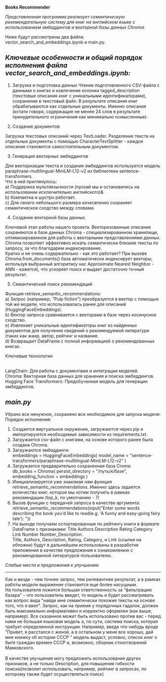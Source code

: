**Books Recommender**

*Представленная программа реализует семантическую рекомендательную систему для книг на английском языке с использованием эмбеддингов и векторной базы данных Chroma.*

Ниже будут рассмотрены два файла: vector_search_and_embeddings.ipynb и main.py.

*Ключевые особенности и общий порядок исполнения файла **vector_search_and_embeddings.ipynb**:*
---
1. Загрузка и подготовка данных
Чтение подготовленного CSV-файла с данными о книгах и извлечение колонки tagged_description (текстовые описания книг с уникальными идентификаторами), сохранение в текстовый файл. В результате описания книг обрабатываются как отдельные документы.
Именно описания (кстати говоря, содержащие не менее 24 слов в результате принудительного ограничения как минимально осмысленные).

2. Создание документов

Загрузка текстовых описаний через TextLoader.
Разделение текста на отдельные документы с помощью CharacterTextSplitter - каждое описание становится самостоятельным документом.

3. Генерация векторных эмбеддингов 
 
Для векторизации текста и создания эмбеддингов используется модель paraphrase-multilingual-MiniLM-L12-v2 из библиотеки sentence-transformers.
<br>Что в ней приглянулось:
<br>a) Поддержка мультиязычности (пускай мы и остановились на использовании исключительно английского)&
<br>b) Компактна и шустро работает.
<br>c) Для своего небольшого размера качесвтенно сохраняет семантическое сходство между словами.

4. Создание векторной базы данных

Ключевой этап работы нашего проекта.
Векторизованные описания сохраняются в базе данных Chroma - специализированном хранилище, оптимизированном для работы с векторными представлениями данных.
Chroma позволяет эффективно искать семантически близкие тексты по запросу, за что благодарим индексирование.
<br>Кратко и не очень содержательно - как это работает?
При вызове Chroma.from_documents() база автоматически индексирует векторы, используя выбранный алгоритм(у нас Approximate Nearest Neighbor - ANN - кажется), что ускоряет поиск и выдает достаточно точный результат.

5. Семантический поиск рекомендаций

Функция retrieve_semantic_recommendations:
<br>a) Запрос (например, "Pulp fiction") преобразуется в вектор с помощью той же модели, что использовалась ранее для описаний (HuggingFaceEmbeddings).
<br>b) Вектор запроса сравнивается с векторами в базе через косинусное сходство.
<br>e) Извлекает уникальные идентификаторы книг из найденных документов для получения сведений о рекомендуемой литературе (таких как жанр, автор, рейтинг и название.
<br>d) Возвращает DataFrame с полной информацией о рекомендованных книгах.


Ключевые технологии

<br>LangChain: Для работы с документами и интеграции моделей.
<br>Chroma: Векторная база данных для хранения и поиска эмбеддингов.
<br>Hugging Face Transformers: Предобученная модель для генерации эмбеддингов.

*main.py*
---
Убрано все ненужное, сохранено все необходимое для запуска модели:
<br>Порядок исполнения:
1. Создается виртуальное окружение, загружаются через pip и импортируются необходимые зависимости из requirements.txt.
2. Загружается csv-файл с книгами, на основе которого ранее была создана Chroma.
3. Загружаются эмбеддинги:
   <br>embeddings = HuggingFaceEmbeddings(
    model_name =  "sentence-transformers/paraphrase-multilingual-MiniLM-L12-v2"
)
4. Загружается предварительно сохраненная база Croma:
   <br>db_books = Chroma(
    persist_directory = "/путь/к/базе",
    embedding_function = embeddings
)
5. Инициализируется уже знакомая нам функция retrieve_semantic_recommendations. Именно здесь задается количество книг, которое мы хотим получить в рамках рекомендации (top_k, по умолчанию - 7)
6. Вызов функции с передачей запроса в качестве аргумента:
   <br>retrieve_semantic_recommendations(input("Enter some words describing the book you'd like to read(e.g. 'A funny and easy-going fairy tale'): "))
7. На выходе получаем остортированные по рейтингу книги в формате DataFrame с признаками: Title	Authors	Description	Rating	Category	Link	Number	Number_Description.
<br> Title,	Authors,	Description,	Rating,	Category, и	Link (ссылки на обложки) будут в дальнейшем использованы в разработке приложения в качестве предложения к ознакомлению с рекомендованной литературой пользователю.

*Слабые места и предложения к улучшению*
___
Как и везде - чем точнее запрос, тем релевантнее результат, а в рамках работы модели выражение становится еще более насущным.
<br>На пользователя ложится большая ответственность за "фильтрацию базара" - что пользователь введет, то модель и будет рассматривать как вопрос вида "найди мне семантически похожие тексты на основе того, что я ввел".
Запрос, как на приеме у порядочных гадалок, должен быть максимально информативен и корректно оформлен (как выше, например). Все сказанное может быть использовано против вас - перед нами не большая языковая модель а, по сути, система поиска, которая требует определенной инструкции. Например, введя что-нибудь вроде "Привет, я расстался с женой, а в остальном у меня все хорошо, дай мне книжку об истории СССР " модель выдаст, условно, список книг о быте граждан времен СССР и, возможно, сборник стихотворений Маяковского.  
<br> В качестве улучшения могу предложить использование других признаков, а не только Description, для повышения гибкости поиска(позволит использовать, например, рейтинг в запросах, по которому также будет осуществляться поиск)
   

